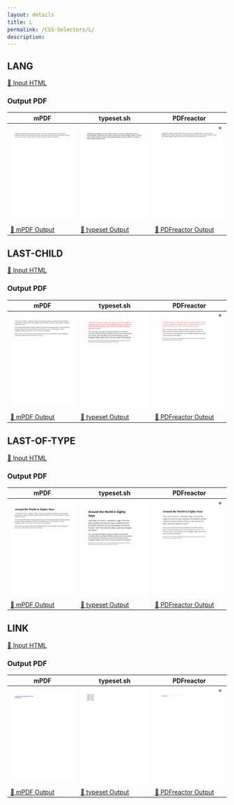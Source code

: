 ```yaml
---
layout: details
title: L
permalink: /CSS-Selectors/L/
description: 
---
```




## LANG

[📄 Input HTML](/html/CSS%20Selectors/L/lang.html)

### Output PDF

| mPDF | typeset.sh | PDFreactor |
|---------|---------|---------|
| ![mPDF Preview](mpdf__html_CSS_Selectors_L_lang.html.png) | ![typeset Preview](typeset__html_CSS_Selectors_L_lang.html.png) | ![PDFreactor Preview](pdfreactor__html_CSS_Selectors_L_lang.html.png) |
| [📕 mPDF Output](mpdf__html_CSS_Selectors_L_lang.html.pdf) | [📕 typeset Output](typeset__html_CSS_Selectors_L_lang.html.pdf) | [📕 PDFreactor Output](pdfreactor__html_CSS_Selectors_L_lang.html.pdf) |

## LAST-CHILD

[📄 Input HTML](/html/CSS%20Selectors/L/last-child.html)

### Output PDF

| mPDF | typeset.sh | PDFreactor |
|---------|---------|---------|
| ![mPDF Preview](mpdf__html_CSS_Selectors_L_last-child.html.png) | ![typeset Preview](typeset__html_CSS_Selectors_L_last-child.html.png) | ![PDFreactor Preview](pdfreactor__html_CSS_Selectors_L_last-child.html.png) |
| [📕 mPDF Output](mpdf__html_CSS_Selectors_L_last-child.html.pdf) | [📕 typeset Output](typeset__html_CSS_Selectors_L_last-child.html.pdf) | [📕 PDFreactor Output](pdfreactor__html_CSS_Selectors_L_last-child.html.pdf) |

## LAST-OF-TYPE

[📄 Input HTML](/html/CSS%20Selectors/L/last-of-type.html)

### Output PDF

| mPDF | typeset.sh | PDFreactor |
|---------|---------|---------|
| ![mPDF Preview](mpdf__html_CSS_Selectors_L_last-of-type.html.png) | ![typeset Preview](typeset__html_CSS_Selectors_L_last-of-type.html.png) | ![PDFreactor Preview](pdfreactor__html_CSS_Selectors_L_last-of-type.html.png) |
| [📕 mPDF Output](mpdf__html_CSS_Selectors_L_last-of-type.html.pdf) | [📕 typeset Output](typeset__html_CSS_Selectors_L_last-of-type.html.pdf) | [📕 PDFreactor Output](pdfreactor__html_CSS_Selectors_L_last-of-type.html.pdf) |

## LINK

[📄 Input HTML](/html/CSS%20Selectors/L/link.html)

### Output PDF

| mPDF | typeset.sh | PDFreactor |
|---------|---------|---------|
| ![mPDF Preview](mpdf__html_CSS_Selectors_L_link.html.png) | ![typeset Preview](typeset__html_CSS_Selectors_L_link.html.png) | ![PDFreactor Preview](pdfreactor__html_CSS_Selectors_L_link.html.png) |
| [📕 mPDF Output](mpdf__html_CSS_Selectors_L_link.html.pdf) | [📕 typeset Output](typeset__html_CSS_Selectors_L_link.html.pdf) | [📕 PDFreactor Output](pdfreactor__html_CSS_Selectors_L_link.html.pdf) |


